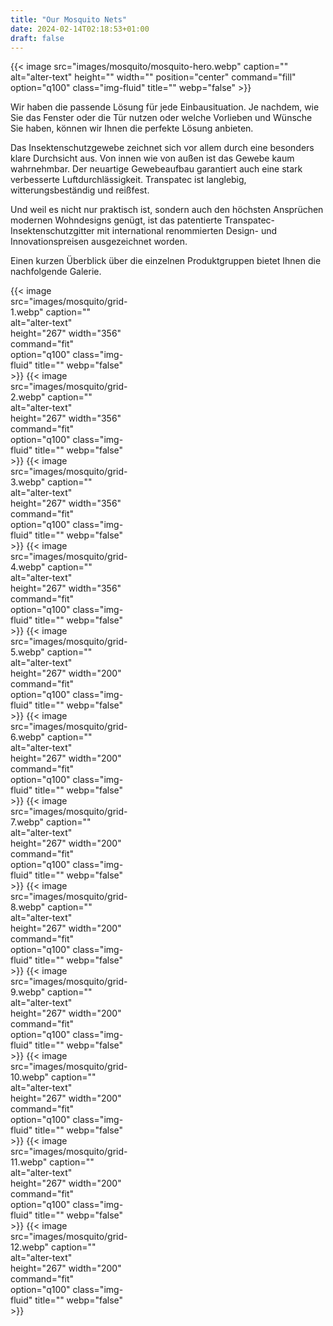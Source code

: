 ```yaml
---
title: "Our Mosquito Nets"
date: 2024-02-14T02:18:53+01:00
draft: false
---
```

{{< image src="images/mosquito/mosquito-hero.webp" caption="" alt="alter-text" height="" width="" position="center" command="fill" option="q100" class="img-fluid" title=""  webp="false" >}}

Wir haben die passende Lösung für jede Einbausituation. 
Je nachdem, wie Sie das Fenster oder die Tür nutzen oder welche Vorlieben und Wünsche Sie haben, können wir Ihnen die perfekte Lösung anbieten.

Das Insektenschutzgewebe zeichnet sich vor allem durch eine besonders klare Durchsicht aus. Von innen wie von außen ist das Gewebe kaum wahrnehmbar. Der neuartige Gewebeaufbau garantiert auch eine stark verbesserte Luftdurchlässigkeit. Transpatec ist langlebig, witterungsbeständig und reißfest.

Und weil es nicht nur praktisch ist, sondern auch den höchsten Ansprüchen modernen Wohndesigns genügt, ist das patentierte Transpatec-Insektenschutzgitter mit international renommierten
Design- und Innovationspreisen ausgezeichnet worden.

Einen kurzen Überblick über die einzelnen Produktgruppen bietet Ihnen die nachfolgende Galerie.

<!-- 267x356 267x200 -->
<div style="display: grid; grid-template-columns: repeat(4, 1fr);">
    {{< image src="images/mosquito/grid-1.webp" caption="" alt="alter-text" height="267" width="356" command="fit" option="q100" class="img-fluid" title=""  webp="false" >}}
    {{< image src="images/mosquito/grid-2.webp" caption="" alt="alter-text" height="267" width="356" command="fit" option="q100" class="img-fluid" title=""  webp="false" >}}
    {{< image src="images/mosquito/grid-3.webp" caption="" alt="alter-text" height="267" width="356" command="fit" option="q100" class="img-fluid" title=""  webp="false" >}}
    {{< image src="images/mosquito/grid-4.webp" caption="" alt="alter-text" height="267" width="356" command="fit" option="q100" class="img-fluid" title=""  webp="false" >}}
    {{< image src="images/mosquito/grid-5.webp" caption="" alt="alter-text" height="267" width="200" command="fit" option="q100" class="img-fluid" title=""  webp="false" >}}
    {{< image src="images/mosquito/grid-6.webp" caption="" alt="alter-text" height="267" width="200" command="fit" option="q100" class="img-fluid" title=""  webp="false" >}}
    {{< image src="images/mosquito/grid-7.webp" caption="" alt="alter-text" height="267" width="200" command="fit" option="q100" class="img-fluid" title=""  webp="false" >}}
    {{< image src="images/mosquito/grid-8.webp" caption="" alt="alter-text" height="267" width="200" command="fit" option="q100" class="img-fluid" title=""  webp="false" >}}
    {{< image src="images/mosquito/grid-9.webp" caption="" alt="alter-text" height="267" width="200" command="fit" option="q100" class="img-fluid" title=""  webp="false" >}}
    {{< image src="images/mosquito/grid-10.webp" caption="" alt="alter-text" height="267" width="200" command="fit" option="q100" class="img-fluid" title=""  webp="false" >}}
    {{< image src="images/mosquito/grid-11.webp" caption="" alt="alter-text" height="267" width="200" command="fit" option="q100" class="img-fluid" title=""  webp="false" >}}
    {{< image src="images/mosquito/grid-12.webp" caption="" alt="alter-text" height="267" width="200" command="fit" option="q100" class="img-fluid" title=""  webp="false" >}}
    <!-- <img src="images/mosquito/grid-1.webp" style="width: 100%; aspect-ratio: 3 / 4;">
    <img src="images/mosquito/grid-2.webp" style="width: 100%; aspect-ratio: 3 / 4;">
    <img src="images/mosquito/grid-3.webp" style="width: 100%; aspect-ratio: 3 / 4;">
    <img src="images/mosquito/grid-4.webp" style="width: 100%; aspect-ratio: 3 / 4;">
    <img src="images/mosquito/grid-5.webp" style="width: 100%; aspect-ratio: 4 / 3;">
    <img src="images/mosquito/grid-6.webp" style="width: 100%; aspect-ratio: 4 / 3;">
    <img src="images/mosquito/grid-7.webp" style="width: 100%; aspect-ratio: 4 / 3;">
    <img src="images/mosquito/grid-8.webp" style="width: 100%; aspect-ratio: 4 / 3;">
    <img src="images/mosquito/grid-9.webp" style="width: 100%; aspect-ratio: 4 / 3;">
    <img src="images/mosquito/grid-10.webp" style="width: 100%; aspect-ratio: 4 / 3;">
    <img src="images/mosquito/grid-11.webp" style="width: 100%; aspect-ratio: 4 / 3;">
    <img src="images/mosquito/grid-12.webp" style="width: 100%; aspect-ratio: 4 / 3;"> -->
</div>

